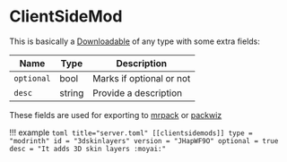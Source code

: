 # ClientSideMod

This is basically a [Downloadable](../downloadable) of any type with some extra fields:

| Name | Type | Description |
| --- | --- | --- |
| `optional` | bool | Marks if optional or not |
| `desc` | string | Provide a description |

These fields are used for exporting to [mrpack]() or [packwiz]()

!!! example
    ```toml title="server.toml"
    [[clientsidemods]]
    type = "modrinth"
    id = "3dskinlayers"
    version = "JHapWF9O"
    optional = true
    desc = "It adds 3D skin layers :moyai:"
    ```
